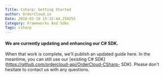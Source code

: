```yaml
---
Title: Csharp: Getting Started
author: OrderCloud.io 
Date: 2018-03-19 15:32:44.250255
Category: Frameworks And Sdks
Tags: csharp
---
```



####  We are currently updating and enhancing our C# SDK. 

When that work is complete, we'll publish an updated guide here. In the meantime, you can still
use our [existing C# SDK](https://github.com/ordercloud-api/OrderCloud-CSharp-
SDK). Please don't hesitate to contact us with any questions.

